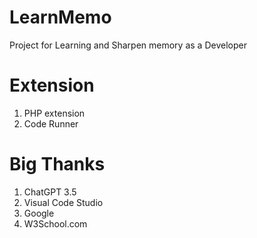 # LearnMemo
Project for Learning and Sharpen memory as a Developer
# Extension
1. PHP extension
2. Code Runner
# Big Thanks
1. ChatGPT 3.5
2. Visual Code Studio
3. Google
4. W3School.com
